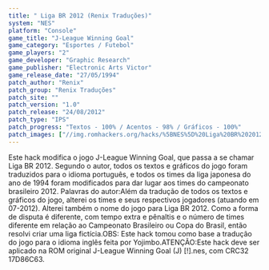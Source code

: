 ```yaml
---
title: " Liga BR 2012 (Renix Traduções)"
system: "NES"
platform: "Console"
game_title: "J-League Winning Goal"
game_category: "Esportes / Futebol"
game_players: "2"
game_developer: "Graphic Research"
game_publisher: "Electronic Arts Victor"
game_release_date: "27/05/1994"
patch_author: "Renix"
patch_group: "Renix Traduções"
patch_site: ""
patch_version: "1.0"
patch_release: "24/08/2012"
patch_type: "IPS"
patch_progress: "Textos - 100% / Acentos - 98% / Gráficos - 100%"
patch_images: ["//img.romhackers.org/hacks/%5BNES%5D%20Liga%20BR%202012%20-%20Renix%20Tradu%C3%A7%C3%B5es%20-%201.png","//img.romhackers.org/hacks/%5BNES%5D%20Liga%20BR%202012%20-%20Renix%20Tradu%C3%A7%C3%B5es%20-%202.png","//img.romhackers.org/hacks/%5BNES%5D%20Liga%20BR%202012%20-%20Renix%20Tradu%C3%A7%C3%B5es%20-%203.png"]
---
```

Este hack modifica o jogo J-League Winning Goal, que passa a se chamar Liga BR 2012. Segundo o autor, todos os textos e gráficos do jogo foram traduzidos para o idioma português, e todos os times da liga japonesa do ano de 1994 foram modificados para dar lugar aos times do campeonato brasileiro 2012. Palavras do autor:Além da tradução de todos os textos e gráficos do jogo, alterei os times e seus respectivos jogadores (atuando em 07-2012). Alterei também o nome do jogo para Liga BR 2012. Como a forma de disputa é diferente, com tempo extra e pênaltis e o número de times diferente em relação ao Campeonato Brasileiro ou Copa do Brasil, então resolvi criar uma liga fictícia.OBS: Este hack tomou como base a tradução do jogo para o idioma inglês feita por Yojimbo.ATENÇÃO:Este hack deve ser aplicado na ROM original J-League Winning Goal (J) [!].nes, com CRC32 17D86C63.